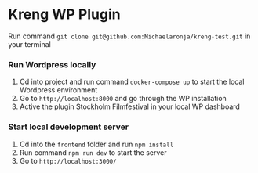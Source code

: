 # Kreng WP Plugin

Run command `git clone git@github.com:Michaelaronja/kreng-test.git` in your terminal

### Run Wordpress locally 
1. Cd into project and run command `docker-compose up` to start the local Wordpress environment
2. Go to `http://localhost:8000` and go through the WP installation
3. Active the plugin Stockholm Filmfestival in your local WP dashboard

### Start local development server
1. Cd into the `frontend` folder and run `npm install`
2. Run command `npm run dev` to start the server
3. Go to `http://localhost:3000/`
